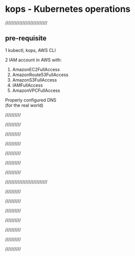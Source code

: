 

# kops - Kubernetes operations

///////////////////////////

## pre-requisite  
1 kubectl, kops, AWS CLI  

2 IAM account in AWS with:   
1) AmazonEC2FullAccess   
2) AmazonRoute53FullAccess  
3) AmazonS3FullAccess  
4) IAMFullAccess    
5) AmazonVPCFullAccess   

Properly configured DNS  
(for the real world)  



//////////

//////////

//////////

//////////

//////////

//////////

//////////



///////////////////////////

//////////

//////////

//////////

//////////

//////////

//////////

//////////